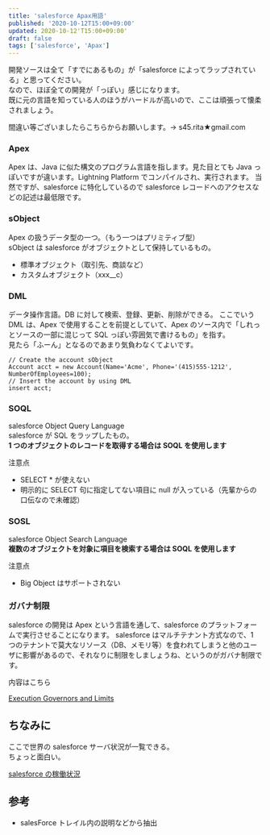 ```yaml
---
title: 'salesforce Apax用語'
published: '2020-10-12T15:00+09:00'
updated: 2020-10-12'T15:00+09:00'
draft: false
tags: ['salesforce', 'Apax']
---
```


開発ソースは全て「すでにあるもの」が「salesforce によってラップされている」と思ってください。  
なので、ほぼ全ての開発が「っぽい」感じになります。  
既に元の言語を知っている人のほうがハードルが高いので、ここは頑張って懐柔されましょう。

間違い等ございましたらこちらからお願いします。-> s45.rita★gmail.com

### Apex

Apex は、Java に似た構文のプログラム言語を指します。見た目とても Java っぽいですが違います。Lightning Platform でコンパイルされ、実行されます。
当然ですが、salesforce に特化しているので salesforce レコードへのアクセスなどの記述は最低限です。

### sObject

Apex の扱うデータ型の一つ。（もう一つはプリミティブ型）  
sObject は salesforce がオブジェクトとして保持しているもの。

- 標準オブジェクト（取引先、商談など）
- カスタムオブジェクト（xxx\_\_c）

### DML

データ操作言語。DB に対して検索、登録、更新、削除ができる。
ここでいう DML は、Apex で使用することを前提としていて、Apex のソース内で「しれっとソースの一部に混じって SQL っぽい雰囲気で書けるもの」を指す。  
見たら「ふーん」となるのであまり気負わなくてよいです。

```Java:title=DMLの利用例
// Create the account sObject
Account acct = new Account(Name='Acme', Phone='(415)555-1212', NumberOfEmployees=100);
// Insert the account by using DML
insert acct;
```

### SOQL

salesforce Object Query Language  
salesforce が SQL をラップしたもの。  
**1 つのオブジェクトのレコードを取得する場合は SOQL を使用します**

注意点

- SELECT \* が使えない
- 明示的に SELECT 句に指定してない項目に null が入っている（先輩からの口伝なので未確認）

### SOSL

salesforce Object Search Language  
**複数のオブジェクトを対象に項目を検索する場合は SOQL を使用します**

注意点

- Big Object はサポートされない

### ガバナ制限

salesforce の開発は Apex という言語を通して、salesforce のプラットフォームで実行させることになります。
salesforce はマルチテナント方式なので、1 つのテナントで莫大なリソース（DB、メモリ等）を食われてしまうと他のユーザに影響があるので、それなりに制限をしましょうね、というのがガバナ制限です。

内容はこちら

[Execution Governors and Limits](https://developer.salesforce.com/docs/atlas.en-us.198.0.apexcode.meta/apexcode/apex_gov_limits.htm)

## ちなみに

ここで世界の salesforce サーバ状況が一覧できる。  
ちょっと面白い。

[salesforce の稼働状況](https://status.salesforce.com/products/Salesforce_Services)

## 参考

- salesForce トレイル内の説明などから抽出
